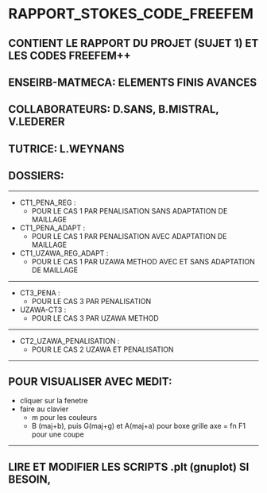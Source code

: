 # RAPPORT_STOKES_CODE_FREEFEM
## CONTIENT LE RAPPORT DU PROJET (SUJET 1) ET LES CODES FREEFEM++
## ENSEIRB-MATMECA: ELEMENTS FINIS AVANCES
## COLLABORATEURS: D.SANS, B.MISTRAL, V.LEDERER
## TUTRICE: L.WEYNANS

## DOSSIERS:
****************************************************************************************
- CT1_PENA_REG :
    + POUR LE CAS 1 PAR PENALISATION SANS ADAPTATION DE MAILLAGE
- CT1_PENA_ADAPT :
    + POUR LE CAS 1 PAR PENALISATION AVEC ADAPTATION DE MAILLAGE
- CT1_UZAWA_REG_ADAPT :
    + POUR LE CAS 1 PAR UZAWA METHOD AVEC ET SANS ADAPTATION DE MAILLAGE
****************************************************************************************
- CT3_PENA :
    + POUR LE CAS 3 PAR PENALISATION
- UZAWA-CT3 :
    + POUR LE CAS 3 PAR UZAWA METHOD
****************************************************************************************
- CT2_UZAWA_PENALISATION :
    + POUR LE CAS 2 UZAWA ET PENALISATION
****************************************************************************************
## POUR VISUALISER AVEC MEDIT:
  - cliquer sur la fenetre
  - faire au clavier
      + m pour les couleurs
      + B (maj+b), puis G(maj+g) et A(maj+a) pour boxe grille  axe
      = fn F1 pour une coupe
*****************************************************************************************
## LIRE ET MODIFIER LES SCRIPTS .plt (gnuplot) SI BESOIN,

